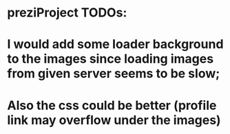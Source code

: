 # preziProject TODOs:
# I would add some loader background to the images since loading images from given server seems to be slow;
# Also the css could be better (profile link may overflow under the images)

